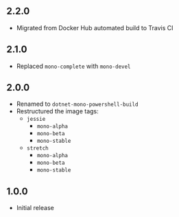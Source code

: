 ## 2.2.0
- Migrated from Docker Hub automated build to Travis CI

## 2.1.0
- Replaced `mono-complete` with `mono-devel`

## 2.0.0
- Renamed to `dotnet-mono-powershell-build`
- Restructured the image tags:
    - `jessie`
        - `mono-alpha`
        - `mono-beta`
        - `mono-stable`
    - `stretch`
        - `mono-alpha`
        - `mono-beta`
        - `mono-stable`

## 1.0.0
- Initial release
